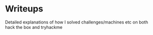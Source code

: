 # Writeups
Detailed explanations of how I solved challenges/machines etc on both hack the box and tryhackme

